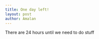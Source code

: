 ```yaml
---
title: One day left!
layout: post
author: Amalan
---
```


There are 24 hours until we need to do stuff

